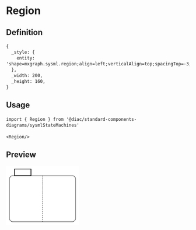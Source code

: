 # Region

## Definition

```
{
  _style: { 
    entity: 'shape=mxgraph.sysml.region;align=left;verticalAlign=top;spacingTop=-3;spacingLeft=25;html=1;',
  },
  _width: 200,
  _height: 160,
}
```

## Usage

```
import { Region } from '@diac/standard-components-diagrams/sysmlStateMachines'

<Region/>
```

## Preview

<img src="./region.png" width="200"/>
